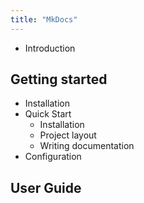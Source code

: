 ```yaml
---
title: "MkDocs"
---
```


- Introduction

Getting started
---

- Installation
- Quick Start
  - Installation
  - Project layout
  - Writing documentation
- Configuration

User Guide
---